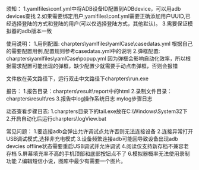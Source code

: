 须知：
1.yamlfiles\conf.yml中将ADB设备ID配置到ADBdevice，可以用adb devices查找
2.如果需要绑定用户;yamlfiles\conf.yml需要正确添加用户UUID,已经选择登陆的方式和登陆的用户(可以仅选择登陆方式，其他默认)。
3.需要保证模拟器的adb版本一致

使用说明：
1.用例配置:
charpters\yamlfiles\yamlCase\casedatas.yml
根据自己的需要配置用例,配置规则参考casedatas.yml中的说明
2.弹框配置:
 charpters\yamlfiles\yamlCase\popup.yml
因为弹框会影响自动化效率，所以根据需求配置可能出现的弹框，缺少配置少就需要手动点击弹框，否则会报错


文件放在英文路径下，运行双击中文路径下charpters\run.exe

报告：
1.报告目录：charpters\result\report中的html
2.录制文件目录：charpters\result\res
3.报告中log操作系统日志 mylog步骤日志


动态查看步骤日志:
1.charpters目录下的tail.exe放在C:\Windows\System32下
2.开启自动化后运行charpters\logView.bat

常见问题：
1.要连接adb会弹出允许调试点允许否则无法连接设备
2.连接异常打开USB调试模式,选择非充电模式
3.设备频繁连接adb可能回导致设备出现adb devcies offline状态需要重启USB调试并允许调试
4.阅读仅支持新存档不兼容老存档
5.屏幕填充率不高的手机顶部和底部按钮点不了
6.模拟器概率无法使用录制功能
7.编辑短信小说，图库中最少有需要一个图片。
